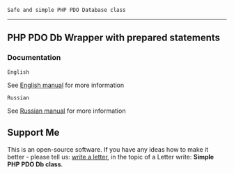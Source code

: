 `Safe and simple PHP PDO Database class`
<hr>

## PHP PDO Db Wrapper with prepared statements


### Documentation

`English`

See <a href='HelpEN.md'>English manual</a> for more information

`Russian`

See <a href='HelpRU.md'>Russian manual</a> for more information

## Support Me

This is an open-source software. If you have any ideas how to make it better - please tell us: <a href='mailto:nikiedev@mail.ru'>write a letter</a>, in the topic of a Letter write: <b>Simple PHP PDO Db class</b>.
